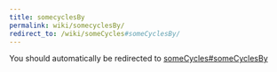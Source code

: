```yaml
---
title: somecyclesBy
permalink: wiki/somecyclesBy/
redirect_to: /wiki/someCycles#someCyclesBy/
---
```


You should automatically be redirected to [someCycles#someCyclesBy](/wiki/someCycles#someCyclesBy/)
